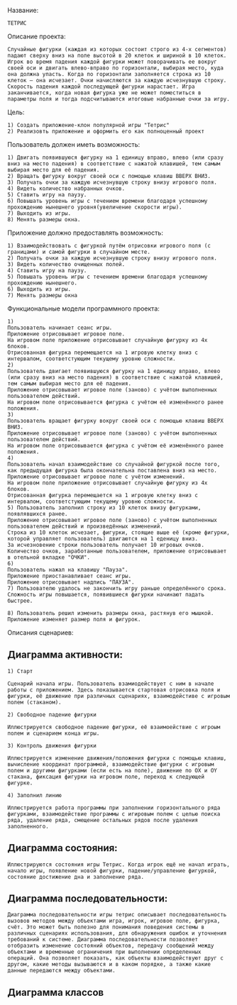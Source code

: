 Название:

	ТЕТРИС


Описание проекта: 
	
	Cлучайные фигурки (каждая из которых состоит строго из 4-х сегментов) падают сверху вниз на поле высотой в 20 клеток и шириной в 10 клеток. Игрок во время падения каждой фигурки может поворачивать ее вокруг своей оси и двигать влево-вправо по горизонтали, выбирая место, куда она должна упасть. Когда по горизонтали заполняется строка из 10 клеток – она исчезает. Очки начисляются за каждую исчезнувшую строку. Скорость падения каждой последующей фигурки нарастает. Игра заканчивается, когда новая фигурка уже не может поместиться в параметры поля и тогда подсчитываются итоговые набранные очки за игру. 

Цель:	

	1) Создать приложение-клон популярной игры "Тетрис"
	2) Реализовть приложение и оформить его как полноценный проект
	

Пользователь должен иметь возможность:
	
	1) Двигать появившуюся фигурку на 1 единицу вправо, влево (или сразу вниз на место падения) в соответствие с нажатой клавишей, тем самым выбирая место для её падения.
	2) Вращать фигурку вокруг своей оси с помощью клавиш ВВЕРХ ВНИЗ.
	3) Получать очки за каждую исчезнувшую строку внизу игрового поля.
	4) Видеть количество набранных очков.
	5) Ставить игру на паузу.
	6) Повышать уровень игры с течением времени благодаря успешному прохождению нынешнего уровня(увеличение скорости игры).
	7) Выходить из игры.
	8) Менять размеры окна.
	
Приложение должно предоставлять возможность:

	1) Взаимодействовать с фигуркой путём отрисовки игрового поля (с границами) и самой фигурки в случайном месте.
	2) Получать очки за каждую исчезнувшую строку внизу игрового поля.
	3) Видеть количество очищенных полей.
	4) Ставить игру на паузу.
	5) Повышать уровень игры с течением времени благодаря успешному прохождению нынешнего.
	6) Выходить из игры. 
	7) Менять размеры окна

	

Функциональные модели программного проекта:

	1) 
	Пользователь начинает сеанс игры.
	Приложение отрисовывает игровое поле.
	На игровом поле приложение отрисовывает случайную фигурку из 4х блоков.
	Отрисованная фигурка перемещается на 1 игровую клетку вниз с интервалом, соответстующим текущему уровню сложности.		
	2)
	Пользователь двигает появившуюся фигурку на 1 единицу вправо, влево (или сразу вниз на место падения) в соответствие с нажатой клавишей, тем самым выбирая место для её падения.
	Приложение отрисовывает игровое поле (заново) с учётом выполненных пользователем действий.
	На игровом поле отрисовывается фигурка с учётом её изменённого ранее положения.
	3)
	Пользователь вращает фигурку вокруг своей оси с помощью клавиш ВВЕРХ ВНИЗ.
	Приложение отрисовывает игровое поле (заново) с учётом выполненных пользователем действий.
	На игровом поле отрисовывается фигурка с учётом её изменённого ранее положения.
	4)
	Пользователь начал взаимодействие со случайной фигуркой после того, как предыдущая фигурка была окончательна поставлена вниз на место.
	Приложение отрисовывает игровое поле с учётом изменений.
	На игровом поле приложение отрисовывает случайную фигурку из 4х блоков.
	Отрисованная фигурка перемещается на 1 игровую клетку вниз с интервалом, соответстующим текущему уровню сложности. 						
	5) Пользователь заполнил строку из 10 клеток внизу фигурками, появлявшихся ранее.
	Приложение отрисовывает игровое поле (заново) с учётом выполненных пользователем действий и произведённых изменений.
	Строка из 10 клеток исчезает, фигурки, стоящие выше её (кроме фигурки, которой управляет пользователь) двигаются на 1 еденицу вниз.
	За исчезновение строки пользователь получает 10 игровых очков.
	Количество очков, заработанные пользователем, приложение отрисовывает в отельной вкладке "ОЧКИ".
	6)
	Пользователь нажал на клавишу "Пауза".
	Приложение приостанавливает сеанс игры.
	Приложение отрисовывает надпись "ПАУЗА".
	7) Пользователю удалось не закончить игру раньше определённого срока.
	Сложность игры повышается, появившиеся фигурки начинают падать быстрее.
		
	8) Пользователь решил изменить размеры окна, растянув его мышкой.
	Приложение изменяет размер поля и фигурок.		
		
		
		
		
		

Описания сценариев:

## Диаграмма активности:
	1) Старт
	
	Сценарий начала игры. Пользователь взамиодействует с ним в начале работы с приложением. Здесь показывается стартовая отрисовка поля и фигурки, её движение при различных сценариях, взаимодейстиве с игровым полем (стаканом).
	
	2) Свободное падение фигурки
	
	Иллюстрируется свободное падение фигурки, её взаимоействие с игроым полем и сценарием конца игры.
	
	3) Контроль движения фигурки
	
	Иллюстрируется изменение движения/положения фигурки с помощью клавиш, вычисление координат программой, взаимодействие фигурки с игровым полем и другими фигурками (если есть на поле), движение по OX и OY стакана, фиксация фигурки на игровом поле, переход к следующей фигурке.
	
	4) Заполнил линию 
	
	Иллюстрируется работа программы при заполнении горизонтального ряда фигурками, взаимодействие программы с игировым полем с целью поиска ряда, удаление ряда, смещение остальных рядов после удаления заполненного.  

## Диаграмма cостояния:
	
	Иллюстрируются состояния игры Тетрис. Когда игрок ещё не начал играть, начало игры, появление новой фигурки, падение/управление фигуркой, состояние достижение дна и заполнение ряда.
	
	
## Диаграмма последовательности:

	Диаграмма последовательности игры тетрис описывает последовательность вызовов методов между объектами игра, игрок, игровое поле, фигурка, счёт. Это может быть полезно для понимания поведения системы в различных сценариях использования, для обнаружения ошибок и уточнения требований к системе. Диаграмма последовательности позволяет отобразить изменение состояний объектов, передачу сообщений между объектами и временные ограничения при выполнении определенных операций. Она позволяет показать, как объекты взаимодействуют друг с другом, какие методы вызываются и в каком порядке, а также какие данные передаются между объектами.
	
	
## Диаграмма классов

		


	
	
	
	
			
						
		
			
